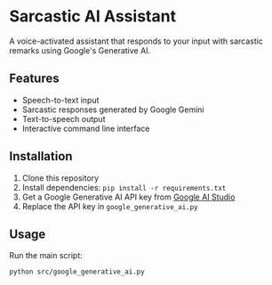 # Sarcastic AI Assistant

A voice-activated assistant that responds to your input with sarcastic remarks using Google's Generative AI.

## Features
- Speech-to-text input
- Sarcastic responses generated by Google Gemini
- Text-to-speech output
- Interactive command line interface

## Installation
1. Clone this repository
2. Install dependencies: `pip install -r requirements.txt`
3. Get a Google Generative AI API key from [Google AI Studio](https://aistudio.google.com/)
4. Replace the API key in `google_generative_ai.py`

## Usage
Run the main script:
```bash
python src/google_generative_ai.py
